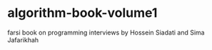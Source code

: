 # algorithm-book-volume1
farsi book on programming interviews by Hossein Siadati and Sima Jafarikhah
